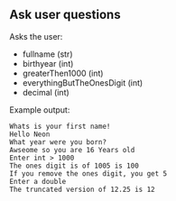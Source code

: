 ## Ask user questions
Asks the user:
- fullname (str)
- birthyear (int)
- greaterThen1000 (int)
- everythingButTheOnesDigit (int)
- decimal (int)

Example output:
```console
Whats is your first name!
Hello Neon
What year were you born?
Awseome so you are 16 Years old
Enter int > 1000
The ones digit is of 1005 is 100
If you remove the ones digit, you get 5
Enter a double
The truncated version of 12.25 is 12
```
